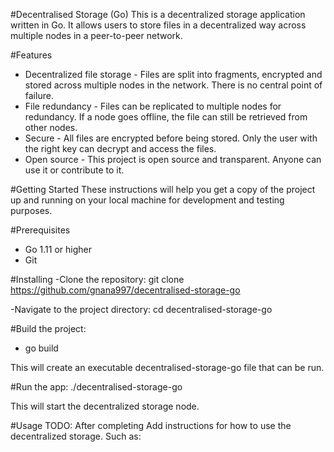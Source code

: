 #Decentralised Storage (Go)
 This is a decentralized storage application written in Go. It allows users to store files in a decentralized way across multiple nodes in a peer-to-peer network.

#Features
- Decentralized file storage - Files are split into fragments, encrypted and stored across multiple nodes in the network. There is no central point of failure.
- File redundancy - Files can be replicated to multiple nodes for redundancy. If a node goes offline, the file can still be retrieved from other nodes.
- Secure - All files are encrypted before being stored. Only the user with the right key can decrypt and access the files.
- Open source - This project is open source and transparent. Anyone can use it or contribute to it.


#Getting Started
These instructions will help you get a copy of the project up and running on your local machine for development and testing purposes.

#Prerequisites
- Go 1.11 or higher
- Git

#Installing
-Clone the repository:
    git clone https://github.com/gnana997/decentralised-storage-go

-Navigate to the project directory:
    cd decentralised-storage-go

#Build the project:
- go build


This will create an executable decentralised-storage-go file that can be run.

#Run the app:
    ./decentralised-storage-go

This will start the decentralized storage node.

#Usage
TODO: After completing Add instructions for how to use the decentralized storage. Such as: